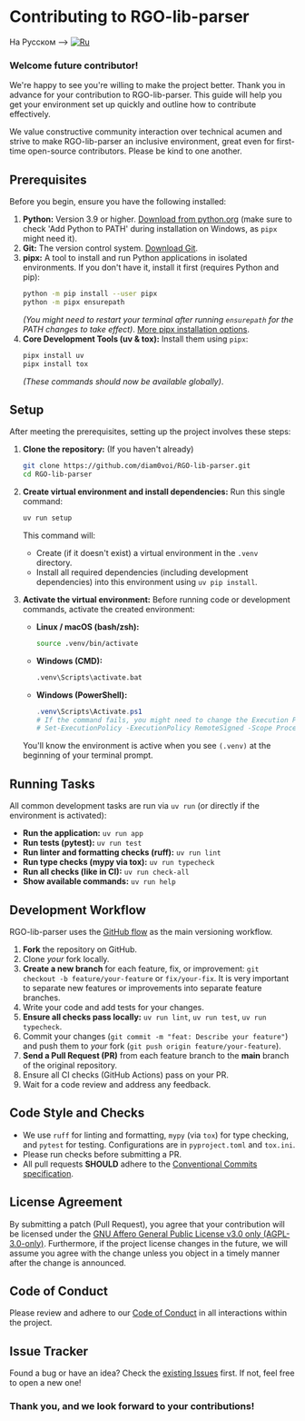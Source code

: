# Contributing to RGO-lib-parser

На Русском --> [![Ru](https://img.shields.io/badge/lang-ru-red.svg?style=flat-square)](https://github.com/diam0voi/RGO-lib-parser/blob/main/CONTRIBUTING.ru.md)



### Welcome future contributor!

We're happy to see you're willing to make the project better. Thank you in advance for your contribution to RGO-lib-parser. This guide will help you get your environment set up quickly and outline how to contribute effectively.

We value constructive community interaction over technical acumen and strive to make RGO-lib-parser an inclusive environment, great even for first-time open-source contributors. Please be kind to one another.

## Prerequisites

Before you begin, ensure you have the following installed:

1.  **Python:** Version 3.9 or higher. [Download from python.org](https://www.python.org/downloads/) (make sure to check 'Add Python to PATH' during installation on Windows, as `pipx` might need it).
2.  **Git:** The version control system. [Download Git](https://git-scm.com/downloads/).
3.  **pipx:** A tool to install and run Python applications in isolated environments. If you don't have it, install it first (requires Python and pip):
    ```bash
    python -m pip install --user pipx
    python -m pipx ensurepath
    ```
    *(You might need to restart your terminal after running `ensurepath` for the PATH changes to take effect)*.
    [More pipx installation options](https://pipx.pypa.io/stable/installation/).
4.  **Core Development Tools (uv & tox):** Install them using `pipx`:
    ```bash
    pipx install uv
    pipx install tox
    ```
    *(These commands should now be available globally)*.

## Setup

After meeting the prerequisites, setting up the project involves these steps:

1.  **Clone the repository:** (If you haven't already)
    ```bash
    git clone https://github.com/diam0voi/RGO-lib-parser.git
    cd RGO-lib-parser
    ```

2.  **Create virtual environment and install dependencies:**
    Run this single command:
    ```bash
    uv run setup
    ```
    This command will:
    *   Create (if it doesn't exist) a virtual environment in the `.venv` directory.
    *   Install all required dependencies (including development dependencies) into this environment using `uv pip install`.

3.  **Activate the virtual environment:**
    Before running code or development commands, activate the created environment:
    *   **Linux / macOS (bash/zsh):**
        ```bash
        source .venv/bin/activate
        ```
    *   **Windows (CMD):**
        ```bat
        .venv\Scripts\activate.bat
        ```
    *   **Windows (PowerShell):**
        ```powershell
        .venv\Scripts\Activate.ps1
        # If the command fails, you might need to change the Execution Policy:
        # Set-ExecutionPolicy -ExecutionPolicy RemoteSigned -Scope Process
        ```
    You'll know the environment is active when you see `(.venv)` at the beginning of your terminal prompt.

## Running Tasks

All common development tasks are run via `uv run` (or directly if the environment is activated):

*   **Run the application:** `uv run app`
*   **Run tests (pytest):** `uv run test`
*   **Run linter and formatting checks (ruff):** `uv run lint`
*   **Run type checks (mypy via tox):** `uv run typecheck`
*   **Run all checks (like in CI):** `uv run check-all`
*   **Show available commands:** `uv run help`

## Development Workflow

RGO-lib-parser uses the [GitHub flow](https://guides.github.com/introduction/flow/) as the main versioning workflow.

1.  **Fork** the repository on GitHub.
2.  Clone *your* fork locally.
3.  **Create a new branch** for each feature, fix, or improvement: `git checkout -b feature/your-feature` or `fix/your-fix`. It is very important to separate new features or improvements into separate feature branches.
4.  Write your code and add tests for your changes.
5.  **Ensure all checks pass locally:** `uv run lint`, `uv run test`, `uv run typecheck`.
6.  Commit your changes (`git commit -m "feat: Describe your feature"`) and push them to *your* fork (`git push origin feature/your-feature`).
7.  **Send a Pull Request (PR)** from each feature branch to the **main** branch of the original repository.
8.  Ensure all CI checks (GitHub Actions) pass on your PR.
9.  Wait for a code review and address any feedback.

## Code Style and Checks

*   We use `ruff` for linting and formatting, `mypy` (via `tox`) for type checking, and `pytest` for testing. Configurations are in `pyproject.toml` and `tox.ini`.
*   Please run checks before submitting a PR.
*   All pull requests **SHOULD** adhere to the [Conventional Commits specification](https://conventionalcommits.org/).

## License Agreement

By submitting a patch (Pull Request), you agree that your contribution will be licensed under the [GNU Affero General Public License v3.0 only (AGPL-3.0-only)](LICENSE). Furthermore, if the project license changes in the future, we will assume you agree with the change unless you object in a timely manner after the change is announced.

## Code of Conduct

Please review and adhere to our [Code of Conduct](CODE_OF_CONDUCT.md) in all interactions within the project.

## Issue Tracker

Found a bug or have an idea? Check the [existing Issues](https://github.com/diam0voi/RGO-lib-parser/issues) first. If not, feel free to open a new one!

### Thank you, and we look forward to your contributions!